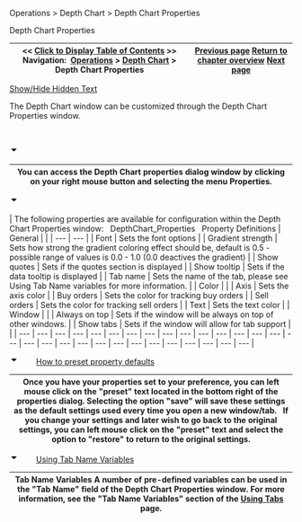 ﻿


Operations \> Depth Chart \> Depth Chart Properties






















Depth Chart Properties







| \<\< [Click to Display Table of Contents](depth_chart_properties.md) \>\> **Navigation:**     [Operations](operations.md) \> [Depth Chart](depth_chart.md) \> Depth Chart Properties | [Previous page](using_the_depth_chart_window.md) [Return to chapter overview](depth_chart.md) [Next page](window_linking.md) |
| --- | --- |




[Show/Hide Hidden Text](javascript:HMToggleExpandAll(!HMAnyToggleOpen()) "Click to open/close expanding sections")









The Depth Chart window can be customized through the Depth Chart Properties window.


 


![tog_minus](tog_minus.gif)




| You can access the Depth Chart properties dialog window by clicking on your right mouse button and selecting the menu Properties. |
| --- |



![tog_minus](tog_minus.gif)




| The following properties are available for configuration within the Depth Chart Properties window:   DepthChart_Properties   Property Definitions   | General |  | | --- | --- | | Font | Sets the font options | | Gradient strength | Sets how strong the gradient coloring effect should be, default is 0\.5 \- possible range of values is 0\.0 \- 1\.0 (0\.0 deactives the gradient) | | Show quotes | Sets if the quotes section is displayed | | Show tooltip | Sets if the data tooltip is displayed | | Tab name | Sets the name of the tab, please see Using Tab Name variables for more information. | | Color |  | | Axis | Sets the axis color | | Buy orders | Sets the color for tracking buy orders | | Sell orders | Sets the color for tracking sell orders | | Text | Sets the text color | | Window |  | | Always on top | Sets if the window will be always on top of other windows. | | Show tabs | Sets if the window will allow for tab support | |
| --- | --- | --- | --- | --- | --- | --- | --- | --- | --- | --- | --- | --- | --- | --- | --- | --- | --- | --- | --- | --- | --- | --- | --- | --- | --- | --- | --- | --- |



![tog_minus](tog_minus.gif)        [How to preset property defaults](javascript:HMToggle('toggle','HowToPresetPropertyDefaults','HowToPresetPropertyDefaults_ICON'))




| Once you have your properties set to your preference, you can left mouse click on the "preset" text located in the bottom right of the properties dialog. Selecting the option "save" will save these settings as the default settings used every time you open a new window/tab.   If you change your settings and later wish to go back to the original settings, you can left mouse click on the "preset" text and select the option to "restore" to return to the original settings. |
| --- |



![tog_minus](tog_minus.gif)        [Using Tab Name Variables](javascript:HMToggle('toggle','UsingTabNameVariables','UsingTabNameVariables_ICON'))




| Tab Name Variables A number of pre\-defined variables can be used in the "Tab Name" field of the Depth Chart Properties window. For more information, see the "Tab Name Variables" section of the [Using Tabs](using_tabs.md) page. |
| --- |










